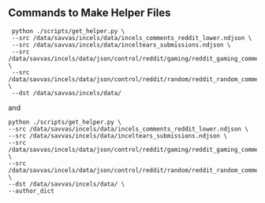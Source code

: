 ## Commands to Make Helper Files

     python ./scripts/get_helper.py \
     --src /data/savvas/incels/data/incels_comments_reddit_lower.ndjson \
     --src /data/savvas/incels/data/inceltears_submissions.ndjson \
     --src /data/savvas/incels/data/json/control/reddit/gaming/reddit_gaming_comments.ndjson \
     --src /data/savvas/incels/data/json/control/reddit/random/reddit_random_comments.ndjson \
     --dst /data/savvas/incels/data/
     
and
 
    python ./scripts/get_helper.py \
    --src /data/savvas/incels/data/incels_comments_reddit_lower.ndjson \
    --src /data/savvas/incels/data/inceltears_submissions.ndjson \
    --src /data/savvas/incels/data/json/control/reddit/gaming/reddit_gaming_comments.ndjson \
    --src /data/savvas/incels/data/json/control/reddit/random/reddit_random_comments.ndjson \
    --dst /data/savvas/incels/data/ \
    --author_dict
